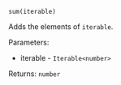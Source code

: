 `sum(iterable)`

Adds the elements of `iterable`.

Parameters:
* iterable - `Iterable<number>`

Returns: `number`

